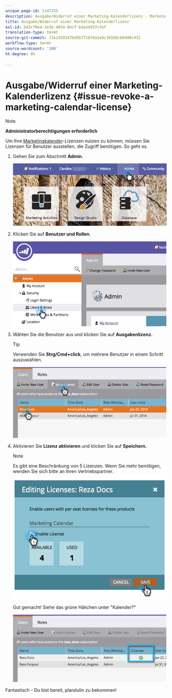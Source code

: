 ```yaml
---
unique-page-id: 1147255
description: Ausgabe/Widerruf einer Marketing-Kalenderlizenz - Marketo Dokumente - Produktdokumentation
title: Ausgabe/Widerruf einer Marketing-Kalenderlizenz
exl-id: b43cf0e4-3e3e-4034-8ecf-bda34557cfef
translation-type: tm+mt
source-git-commit: 72e1d29347bd5b77107da1e9c30169cb6490c432
workflow-type: tm+mt
source-wordcount: '108'
ht-degree: 0%

---
```


# Ausgabe/Widerruf einer Marketing-Kalenderlizenz {#issue-revoke-a-marketing-calendar-license}

>[!NOTE]
>
>**Administratorberechtigungen erforderlich**

Um Ihre [Marketingkalender](/help/marketo/product-docs/core-marketo-concepts/marketing-calendar/understanding-the-calendar/navigating-the-marketing-calendar.md)-Lizenzen nutzen zu können, müssen Sie Lizenzen für Benutzer ausstellen, die Zugriff benötigen. So geht es.

1. Gehen Sie zum Abschnitt **Admin**.

   ![](assets/adminhand.png)

1. Klicken Sie auf **Benutzer und Rollen**.

   ![](assets/2.png)

1. Wählen Sie die Benutzer aus und klicken Sie auf **Ausgabenlizenz.**

   >[!TIP]
   >
   >Verwenden Sie **Strg/Cmd+click**, um mehrere Benutzer in einem Schritt auszuwählen.

   ![](assets/3.png)

1. Aktivieren Sie **Lizenz aktivieren** und klicken Sie auf **Speichern.**

   >[!NOTE]
   >
   >Es gibt eine Beschränkung von 5 Lizenzen. Wenn Sie mehr benötigen, wenden Sie sich bitte an Ihren Vertriebspartner.

   ![](assets/4.png)

   Gut gemacht! Siehe das grüne Häkchen unter &quot;Kalender?&quot;

   ![](assets/5.png)

Fantastisch - Du bist bereit, plandulin zu bekommen!
